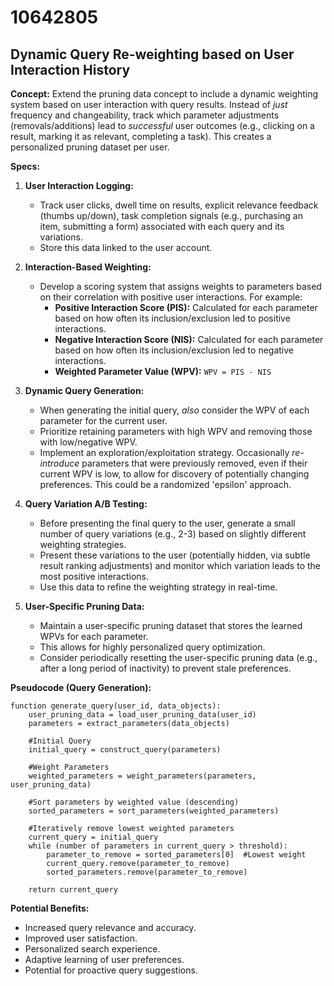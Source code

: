 # 10642805

## Dynamic Query Re-weighting based on User Interaction History

**Concept:** Extend the pruning data concept to include a dynamic weighting system based on user interaction with query results. Instead of *just* frequency and changeability, track which parameter adjustments (removals/additions) lead to *successful* user outcomes (e.g., clicking on a result, marking it as relevant, completing a task). This creates a personalized pruning dataset per user.

**Specs:**

1.  **User Interaction Logging:**
    *   Track user clicks, dwell time on results, explicit relevance feedback (thumbs up/down), task completion signals (e.g., purchasing an item, submitting a form) associated with each query and its variations.
    *   Store this data linked to the user account.

2.  **Interaction-Based Weighting:**
    *   Develop a scoring system that assigns weights to parameters based on their correlation with positive user interactions.  For example:
        *   **Positive Interaction Score (PIS):** Calculated for each parameter based on how often its inclusion/exclusion led to positive interactions.
        *   **Negative Interaction Score (NIS):** Calculated for each parameter based on how often its inclusion/exclusion led to negative interactions.
        *   **Weighted Parameter Value (WPV):** `WPV = PIS - NIS`

3.  **Dynamic Query Generation:**
    *   When generating the initial query, *also* consider the WPV of each parameter for the current user.
    *   Prioritize retaining parameters with high WPV and removing those with low/negative WPV.
    *   Implement an exploration/exploitation strategy. Occasionally *re-introduce* parameters that were previously removed, even if their current WPV is low, to allow for discovery of potentially changing preferences. This could be a randomized 'epsilon' approach.

4.  **Query Variation A/B Testing:**
    *   Before presenting the final query to the user, generate a small number of query variations (e.g., 2-3) based on slightly different weighting strategies.
    *   Present these variations to the user (potentially hidden, via subtle result ranking adjustments) and monitor which variation leads to the most positive interactions.
    *   Use this data to refine the weighting strategy in real-time.

5.  **User-Specific Pruning Data:**
    *   Maintain a user-specific pruning dataset that stores the learned WPVs for each parameter.
    *   This allows for highly personalized query optimization.
    *   Consider periodically resetting the user-specific pruning data (e.g., after a long period of inactivity) to prevent stale preferences.

**Pseudocode (Query Generation):**

```
function generate_query(user_id, data_objects):
    user_pruning_data = load_user_pruning_data(user_id)
    parameters = extract_parameters(data_objects)

    #Initial Query
    initial_query = construct_query(parameters)

    #Weight Parameters
    weighted_parameters = weight_parameters(parameters, user_pruning_data)

    #Sort parameters by weighted value (descending)
    sorted_parameters = sort_parameters(weighted_parameters)

    #Iteratively remove lowest weighted parameters
    current_query = initial_query
    while (number of parameters in current_query > threshold):
        parameter_to_remove = sorted_parameters[0]  #Lowest weight
        current_query.remove(parameter_to_remove)
        sorted_parameters.remove(parameter_to_remove)

    return current_query
```

**Potential Benefits:**

*   Increased query relevance and accuracy.
*   Improved user satisfaction.
*   Personalized search experience.
*   Adaptive learning of user preferences.
*   Potential for proactive query suggestions.